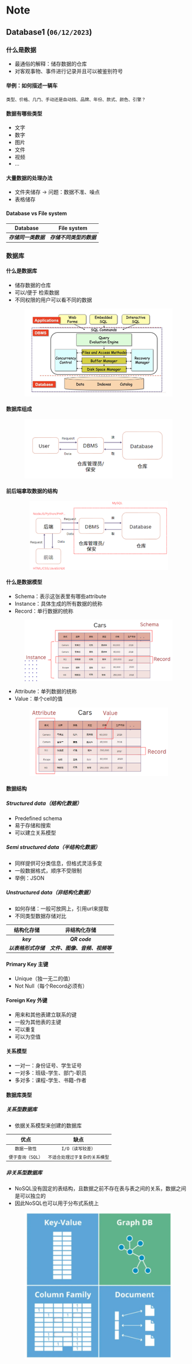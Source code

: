 
# Note

## Database1 (`06/12/2023`)

### 什么是数据
- 最通俗的解释：储存数据的仓库
- 对客观事物、事件进行记录并且可以被鉴别符号

#### 举例：如何描述一辆车
`类型、价格、几门、手动还是自动挡、品牌、年份、款式、颜色、引擎？`

#### 数据有哪些类型
- 文字
- 数字
- 图片
- 文件
- 视频
- ...

#### 大量数据的处理办法
- 文件夹储存 -> 问题：数据不准、噪点
- 表格储存

#### Database vs File system
| Database | File system |
| :---: | :---: |
| ***存储同一类数据*** | ***存储不同类型的数据*** |

### 数据库
#### 什么是数据库
- 储存数据的仓库
- 可以/便于 检索数据
- 不同权限的用户可以看不同的数据

<p align='center'><img src='../images/数据库结构.png' width='80%' height='80%' /></p>

#### 数据库组成
<p align='center'><img src='../images/数据库组成.png' width='80%' height='80%' /></p>

#### 前后端拿取数据的结构
<p align='center'><img src='../images/前后端拿取数据的结构.png' width='75%' height='75%' /></p>



#### 什么是数据模型
- Schema：表示这张表里有哪些attribute
- Instance：具体生成的所有数据的统称
- Record：单行数据的统称

<p align='center'><img src='../images/什么是数据模型1.png' width='80%' height='80%' /></p>

- Attribute：单列数据的统称
- Value：单个cell的值

<p align='center'><img src='../images/什么是数据模型2.png' width='75%' height='75%' /></p>


#### 数据结构
##### Structured data（结构化数据）
- Predefined schema
- 易于存储和搜索
- 可以建立关系模型

##### Semi structured data（半结构化数据）
- 同样提供可分类信息，但格式灵活多变
- 一般数据格式，顺序不受限制
- 举例：JSON

##### Unstructured data（非结构化数据）
- 如何存储：一般可放网上，引用url来提取
- 不同类型数据存储对比<br>

| 结构化存储 | 非结构化存储 |
| :---: | :---: |
| ***key*** | ***QR code*** |
| ***以表格形式存储*** | ***文件、图像、音频、视频等*** |

#### Primary Key 主键
- Unique（独一无二的值）
- Not Null（每个Record必须有）

#### Foreign Key 外键
- 用来和其他表建立联系的键
- 一般为其他表的主键
- 可以重复
- 可以为空值

#### 关系模型
- 一对一：身份证号、学生证号
- 一对多：班级-学生、部门-职员
- 多对多：课程-学生、书籍-作者

#### 数据库类型
##### 关系型数据库
- 依据关系模型来创建的数据库

| 优点 | 缺点 |
| :---: | :---: |
| `数据一致性` | `I/O（读写较差）` |
| `便于查询（SQL）` | `不适合处理过于复杂的关系模型` |

##### 非关系型数据库
- NoSQL没有固定的表结构，且数据之前不存在表与表之间的关系，数据之间是可以独立的
- 因此NoSQL也可以用于分布式系统上

<p align='center'><img src='../images/NoSQL.png' width='80%' height='80%' /></p>
